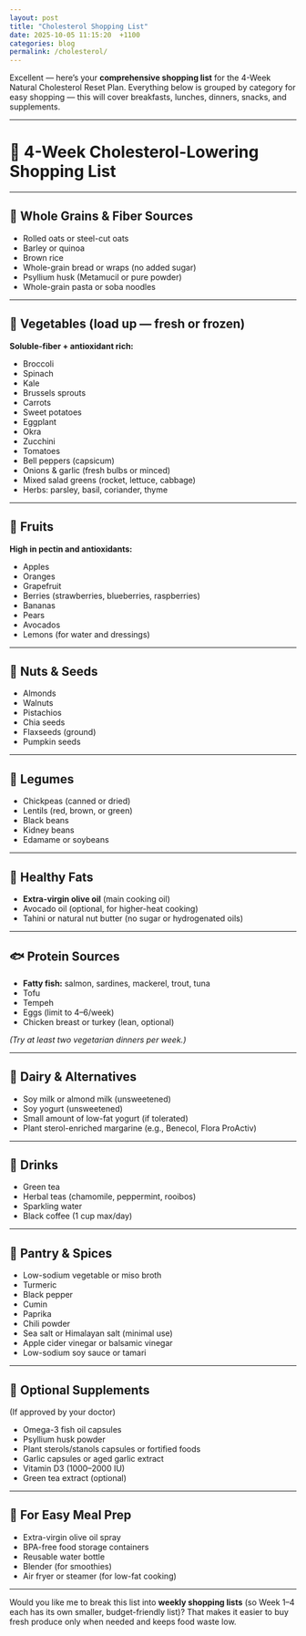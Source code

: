 ```yaml
---
layout: post
title: "Cholesterol Shopping List"
date: 2025-10-05 11:15:20  +1100
categories: blog
permalink: /cholesterol/
---
```


Excellent — here’s your **comprehensive shopping list** for the 4-Week Natural Cholesterol Reset Plan.
Everything below is grouped by category for easy shopping — this will cover breakfasts, lunches, dinners, snacks, and supplements.

---

# 🛒 4-Week Cholesterol-Lowering Shopping List

---

## 🌾 **Whole Grains & Fiber Sources**

* Rolled oats or steel-cut oats
* Barley or quinoa
* Brown rice
* Whole-grain bread or wraps (no added sugar)
* Psyllium husk (Metamucil or pure powder)
* Whole-grain pasta or soba noodles

---

## 🥦 **Vegetables (load up — fresh or frozen)**

**Soluble-fiber + antioxidant rich:**

* Broccoli
* Spinach
* Kale
* Brussels sprouts
* Carrots
* Sweet potatoes
* Eggplant
* Okra
* Zucchini
* Tomatoes
* Bell peppers (capsicum)
* Onions & garlic (fresh bulbs or minced)
* Mixed salad greens (rocket, lettuce, cabbage)
* Herbs: parsley, basil, coriander, thyme

---

## 🍎 **Fruits**

**High in pectin and antioxidants:**

* Apples
* Oranges
* Grapefruit
* Berries (strawberries, blueberries, raspberries)
* Bananas
* Pears
* Avocados
* Lemons (for water and dressings)

---

## 🥜 **Nuts & Seeds**

* Almonds
* Walnuts
* Pistachios
* Chia seeds
* Flaxseeds (ground)
* Pumpkin seeds

---

## 🫘 **Legumes**

* Chickpeas (canned or dried)
* Lentils (red, brown, or green)
* Black beans
* Kidney beans
* Edamame or soybeans

---

## 🧈 **Healthy Fats**

* **Extra-virgin olive oil** (main cooking oil)
* Avocado oil (optional, for higher-heat cooking)
* Tahini or natural nut butter (no sugar or hydrogenated oils)

---

## 🐟 **Protein Sources**

* **Fatty fish:** salmon, sardines, mackerel, trout, tuna
* Tofu
* Tempeh
* Eggs (limit to 4–6/week)
* Chicken breast or turkey (lean, optional)

*(Try at least two vegetarian dinners per week.)*

---

## 🥛 **Dairy & Alternatives**

* Soy milk or almond milk (unsweetened)
* Soy yogurt (unsweetened)
* Small amount of low-fat yogurt (if tolerated)
* Plant sterol-enriched margarine (e.g., Benecol, Flora ProActiv)

---

## 🍵 **Drinks**

* Green tea
* Herbal teas (chamomile, peppermint, rooibos)
* Sparkling water
* Black coffee (1 cup max/day)

---

## 🌿 **Pantry & Spices**

* Low-sodium vegetable or miso broth
* Turmeric
* Black pepper
* Cumin
* Paprika
* Chili powder
* Sea salt or Himalayan salt (minimal use)
* Apple cider vinegar or balsamic vinegar
* Low-sodium soy sauce or tamari

---

## 💊 **Optional Supplements**

(If approved by your doctor)

* Omega-3 fish oil capsules
* Psyllium husk powder
* Plant sterols/stanols capsules or fortified foods
* Garlic capsules or aged garlic extract
* Vitamin D3 (1000–2000 IU)
* Green tea extract (optional)

---

## 🧂 **For Easy Meal Prep**

* Extra-virgin olive oil spray
* BPA-free food storage containers
* Reusable water bottle
* Blender (for smoothies)
* Air fryer or steamer (for low-fat cooking)

---

Would you like me to break this list into **weekly shopping lists** (so Week 1–4 each has its own smaller, budget-friendly list)? That makes it easier to buy fresh produce only when needed and keeps food waste low.
